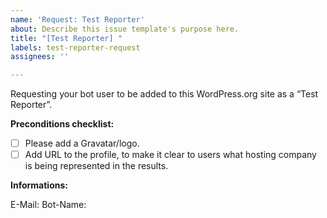 ```yaml
---
name: 'Request: Test Reporter'
about: Describe this issue template's purpose here.
title: "[Test Reporter] "
labels: test-reporter-request
assignees: ''

---
```


Requesting your bot user to be added to this WordPress.org site as a “Test Reporter”.

**Preconditions checklist:**

* [ ] Please add a Gravatar/logo.
* [ ] Add URL to the profile, to make it clear to users what hosting company is being represented in the results.

**Informations:**

E-Mail: <!-- Make sure to set its email address to something monitored by a human -->
Bot-Name: <!-- wonderfulbot -->
